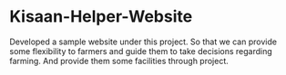 # Kisaan-Helper-Website
 Developed a sample website under this project. So that we can provide some flexibility to farmers and guide them to take decisions regarding farming. And provide them some facilities through project. 

